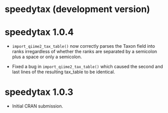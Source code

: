 # speedytax (development version)

# speedytax 1.0.4

* `import_qiime2_tax_table()` now correctly parses the Taxon field into ranks irregardless of whether the ranks are separated by a semicolon plus a space or only a semicolon.

* Fixed a bug in `import_qiime2_tax_table()` which caused the second and last lines of the resulting tax_table to be identical.

# speedytax 1.0.3

* Initial CRAN submission.
